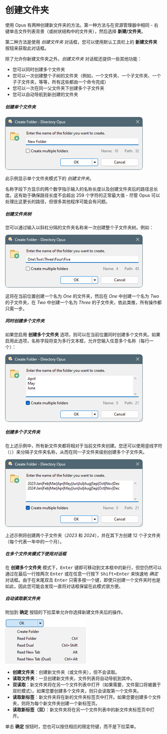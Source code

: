# 创建文件夹

使用 Opus 有两种创建新文件夹的方法。第一种方法与在资源管理器中相同 - 右键单击文件列表背景（或树状结构中的文件夹），然后选择 **新建/文件夹**。

第二种方法是使用 *创建文件夹* 对话框，您可以使用默认工具栏上的 **新建文件夹** 按钮来获取此对话框。

除了允许你新建文件夹之外，*创建文件夹* 对话框还提供一些其他功能：

- 您可以同时创建多个文件夹
- 您可以一次创建整个子树的文件夹（例如，一个文件夹、一个子文件夹、一个子子文件夹，等等，所有这些都由一个命令完成）
- 您可以一次在同一父文件夹下创建多个子文件夹
- 您可以自动导航到新创建的文件夹

##### 创建单个文件夹

![](/Manual/images/media/13/create_folder.png) 

此示例显示单个文件夹模式下的 *创建文件夹*。

名称字段下方显示的两个数字指示输入的名称长度以及创建文件夹后的路径总长度。这有助于确保路径长度不会超出 259 个字符的正常最大值 - 尽管 Opus 可以处理比这更长的路径，但很多其他程序可能会有问题。

##### 创建文件夹树

您可以通过输入以斜杠分隔的文件夹名称来一次创建整个子文件夹树。例如：

![](/Manual/images/media/13/create_sub_folders.png) 

这将在当前位置创建一个名为 *One* 的文件夹，然后在 *One* 中创建一个名为 *Two* 的子文件夹，在 *Two* 中创建一个名为 *Three* 的子文件夹，依此类推，所有操作都只需一步。

##### 同时创建多个文件夹

如果您启用 **创建多个文件夹** 选项，则可以在当前位置同时创建多个文件夹。如果启用此选项，名称字段将变为多行文本框，允许您输入任意多个名称（每行一个）：

![](/Manual/images/media/13/create_folder_multi.png)

##### 创建多个子文件夹

在上述示例中，所有新文件夹都将相对于当前文件夹创建。您还可以使用竖线字符（`|`）来分隔子文件夹名称，从而在同一子文件夹级别创建多个子文件夹。

![](/Manual/images/media/13/makedir_multi.png)

上述示例将创建两个子文件夹（*2023* 和 *2024*），并在其下方创建 12 个子文件夹（每个代表一年中的一个月）。

##### 在多个文件夹模式下使用对话框

在 **创建多个文件夹** 模式下，<kbd>Enter</kbd> 键即可移动到文本框中的新行，但您仍然可以通过在最后一行按两次 <kbd>Enter</kbd> 或在任意一行按下 <kbd>Shift+Enter</kbd> 来快速地 *确定* 对话框。由于在末尾双击 <kbd>Enter</kbd> 只需多按一个键，即使只创建一个文件夹时也是如此，因此您可能会发现一直将对话框保留在此模式很方便。

##### 自动读取新文件夹

附加到 **确定** 按钮的下拉菜单允许你选择新建文件夹后的操作。

![](/Manual/images/media/13/new_arc_-_tristate.png)

- **创建文件夹**：创建新文件夹（或文件夹），但不会读取。
- **读取文件夹**：一旦创建新文件夹，文件列表将自动导航到其中。
- **双读取**：新文件夹将在另一个文件列表中打开（如果需要，文件窗口将被置于双栏模式）。如果您要创建多个文件夹，则只会读取第一个文件夹。
- **读取新标签**：新文件夹将在新的文件夹标签页中打开。如果您要创建多个文件夹，则将为每个新文件夹创建一个新标签页。
- **读取新标签（双）**：新文件夹将在另一个文件列表中的新文件夹标签页中打开。

单击 **确定** 按钮时，您也可以按住相应的限定符键，而不是下拉菜单。